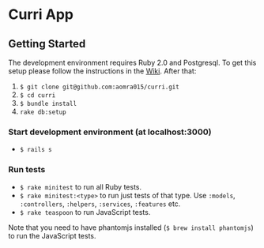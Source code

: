 # Curri App

## Getting Started
The development environment requires Ruby 2.0 and Postgresql. To get this setup please follow the instructions in the [Wiki](https://github.com/aomra015/curri/wiki). After that:

1. `$ git clone git@github.com:aomra015/curri.git`
2. `$ cd curri`
3. `$ bundle install`
4. `rake db:setup`

### Start development environment (at localhost:3000)
- `$ rails s`

### Run tests
- `$ rake minitest` to run all Ruby tests.
- `$ rake minitest:<type>` to run just tests of that type. Use `:models`, `:controllers`, `:helpers`, `:services`, `:features` etc.
- `$ rake teaspoon` to run JavaScript tests.

Note that you need to have phantomjs installed (`$ brew install phantomjs`) to run the JavaScript tests.